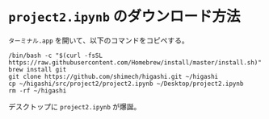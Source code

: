 # `project2.ipynb` のダウンロード方法

`ターミナル.app` を開いて、以下のコマンドをコピペする。

```shell
/bin/bash -c "$(curl -fsSL https://raw.githubusercontent.com/Homebrew/install/master/install.sh)"
brew install git
git clone https://github.com/shimech/higashi.git ~/higashi
cp ~/higashi/src/project2/project2.ipynb ~/Desktop/project2.ipynb
rm -rf ~/higashi
```

デスクトップに `project2.ipynb` が爆誕。
